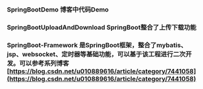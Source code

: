 ### SpringBootDemo 博客中代码Demo

### SpringBootUploadAndDownload SpringBoot整合了上传下载功能

### SpringBoot-Framework 是SpringBoot框架，整合了mybatis、jsp、websocket、定时器等基础功能，可以基于该工程进行二次开发。可以参考系列博客[https://blog.csdn.net/u010889616/article/category/7441058](https://blog.csdn.net/u010889616/article/category/7441058)
    




